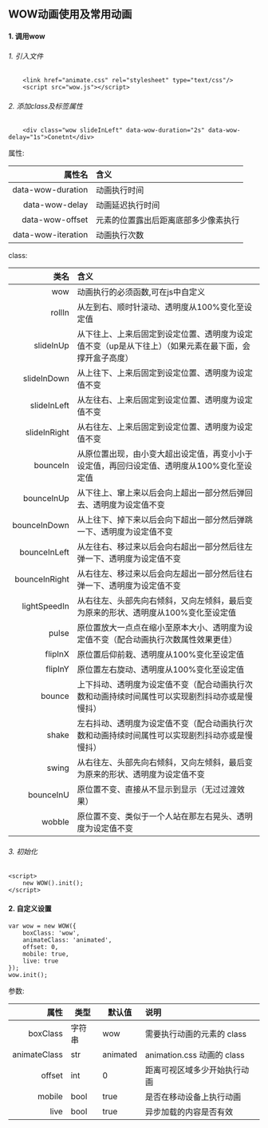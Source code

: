 ## WOW动画使用及常用动画

#### 1. 调用wow
###### 1. 引入文件
			
		<link href="animate.css" rel="stylesheet" type="text/css"/>
		<script src="wow.js"></script>
###### 2. 添加class及标签属性
		
		<div class="wow slideInLeft" data-wow-duration="2s" data-wow-delay="1s">Conetnt</div>

属性:

| 属性名 | 含义 |
| ------:|:------|
|data-wow-duration|动画执行时间|
|data-wow-delay|动画延迟执行时间|
|data-wow-offset|元素的位置露出后距离底部多少像素执行|
|data-wow-iteration|动画执行次数|

class:

| 类名 | 含义 |
| ------:|:------|
|wow|动画执行的必须函数,可在js中自定义|
|rollIn|从左到右、顺时针滚动、透明度从100%变化至设定值|
|slideInUp|从下往上、上来后固定到设定位置、透明度为设定值不变（up是从下往上）（如果元素在最下面，会撑开盒子高度）|
|slideInDown|从上往下、上来后固定到设定位置、透明度为设定值不变|
|slideInLeft|从左往右、上来后固定到设定位置、透明度为设定值不变|
|slideInRight|从右往左、上来后固定到设定位置、透明度为设定值不变|
|bounceIn|从原位置出现，由小变大超出设定值，再变小小于设定值，再回归设定值、透明度从100%变化至设定值|
|bounceInUp|从下往上、窜上来以后会向上超出一部分然后弹回去、透明度为设定值不变|
|bounceInDown|从上往下、掉下来以后会向下超出一部分然后弹跳一下、透明度为设定值不变|
|bounceInLeft|	从左往右、移过来以后会向右超出一部分然后往左弹一下、透明度为设定值不变|
|bounceInRight|从右往左、移过来以后会向左超出一部分然后往右弹一下、透明度为设定值不变|
|lightSpeedIn|从右往左、头部先向右倾斜，又向左倾斜，最后变为原来的形状、透明度从100%变化至设定值|
|pulse|原位置放大一点点在缩小至原本大小、透明度为设定值不变（配合动画执行次数属性效果更佳）|
|flipInX|原位置后仰前栽、透明度从100%变化至设定值|
|flipInY|原位置左右旋动、透明度从100%变化至设定值|
|bounce|上下抖动、透明度为设定值不变（配合动画执行次数和动画持续时间属性可以实现剧烈抖动亦或是慢慢抖）|
|shake|左右抖动、透明度为设定值不变（配合动画执行次数和动画持续时间属性可以实现剧烈抖动亦或是慢慢抖）|
|swing|从右往左、头部先向右倾斜，又向左倾斜，最后变为原来的形状、透明度为设定值不变|
|bounceInU|原位置不变、直接从不显示到显示（无过过渡效果）|
|wobble|原位置不变、类似于一个人站在那左右晃头、透明度为设定值不变|




###### 3. 初始化

	<script>
		new WOW().init();
	</script>

#### 2. 自定义设置

	var wow = new WOW({
	    boxClass: 'wow',
	    animateClass: 'animated',
	    offset: 0,
	    mobile: true,
	    live: true
	});
	wow.init();

参数:

| 属性 | 类型 | 默认值 | 说明 |
| ------:| ------ | ------|:------|
|boxClass| 字符串 |wow| 需要执行动画的元素的 class|
|animateClass|str|animated|animation.css 动画的 class|
|offset|int|0|距离可视区域多少开始执行动画|
|mobile|bool|true|是否在移动设备上执行动画|
|live|bool|true|异步加载的内容是否有效|